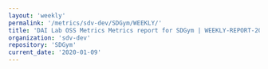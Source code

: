 ```yaml
---
layout: 'weekly'
permalink: '/metrics/sdv-dev/SDGym/WEEKLY/'
title: 'DAI Lab OSS Metrics Metrics report for SDGym | WEEKLY-REPORT-2020-01-09'
organization: 'sdv-dev'
repository: 'SDGym'
current_date: '2020-01-09'
---
```


